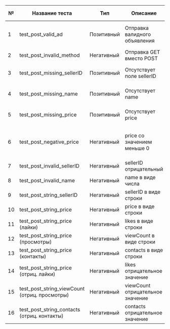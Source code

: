 | №  | Название теста                                | Тип        | Описание                         | Входные данные                                    | Ожидаемый результат    | Фактический результат  | Примечания                                               |
|----|-----------------------------------------------|------------|----------------------------------|---------------------------------------------------|------------------------|------------------------|----------------------------------------------------------|
| 1  | test_post_valid_ad                            | Позитивный | Отправка валидного объявления    | Корректные поля sellerID, name, price, statistics | 200 OK                 | 200 OK                 | Нормальное поведение                                     |
| 2  | test_post_invalid_method                      | Негативный | Отправка GET вместо POST         | GET-запрос к /item                                | 405 Method Not Allowed | 405 Method Not Allowed | Нормальное поведение                                     |
| 3  | test_post_missing_sellerID                    | Позитивный | Отсутствует поле sellerID        | Без sellerID                                      | 200 OK                 | 200 OK                 | API допускает отсутствие поля                            |
| 4  | test_post_missing_name                        | Позитивный | Отсутствует name                 | Без name                                          | 200 OK                 | 200 OK                 | API допускает отсутствие поля                            |
| 5  | test_post_missing_price                       | Позитивный | Отсутствует price                | Без price                                         | 200 OK                 | 200 OK                 | API допускает отсутствие поля                            |
| 6  | test_post_negative_price                      | Негативный | price со значением меньше 0      | price: -80401                                     | 400 OK                 | 200 OK                 | Ненормальное поведение, цена не может быть отрицательной |
| 7  | test_post_invalid_sellerID                    | Негативный | sellerID отрицательный           | sellerID: -344673                                 | 400 OK                 | 400 OK                 | Нормальное поведение                                     |
| 8  | test_post_invalid_name                        | Негативный | name в виде числа                | name: 332                                         | 400 Bad Request        | 400 Bad Request        | Нормальное поведение                                     |
| 9  | test_post_string_sellerID                     | Негативный | sellerID в виде строки           | ""sellerID"": ""344673""                          | 400 Bad Request        | 400 Bad Request        | Нормальное поведение                                     |
| 10 | test_post_string_price                        | Негативный | price в виде строки              | ""price"": ""80401""                              | 400 Bad Request        | 400 Bad Request        | Нормальное поведение                                     |
| 11 | test_post_string_price (лайки)                | Негативный | likes в виде строки              | ""likes"": ""678""                                | 400 Bad Request        | 400 Bad Request        | Нормальное поведение                                     |
| 12 | test_post_string_price (просмотры)            | Негативный | viewCount в виде строки          | ""viewCount"": ""5000""                           | 400 Bad Request        | 400 Bad Request        | Нормальное поведение                                     |
| 13 | test_post_string_price (контакты)             | Негативный | contacts в виде строки           | ""contacts"": ""4""                               | 400 Bad Request        | 400 Bad Request        | Нормальное поведение                                     |
| 14 | test_post_string_price (отриц. лайки)         | Негативный | likes отрицательное значение     | ""likes"": -678                                   | 400 Bad Request        | 400 Bad Request        | Нормальное поведение                                     |
| 15 | test_post_string_viewCount (отриц. просмотры) | Негативный | viewCount отрицательное значение | ""viewCount"": -5000                              | 400 Bad Request        | 200 OK                 | Нормальное поведение                                     |
| 16 | test_post_string_contacts (отриц. контакты)   | Негативный | contacts отрицательное значение  | ""contacts"": -4                                  | 400 Bad Request        | 200 OK                 | Нормальное поведение                                     |
